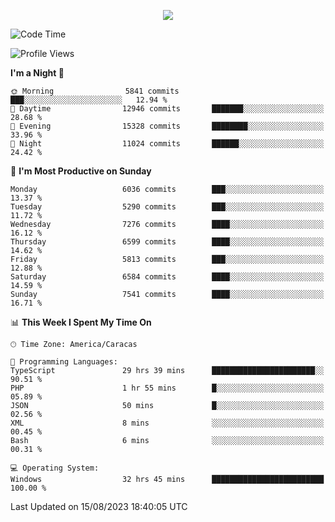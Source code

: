 <p align="center">
  <a href="http://www.github.com/thevacs">
    <img src="https://github-readme-streak-stats.herokuapp.com/?user=thevacs&stroke=ffffff&background=1c1917&ring=0891b2&fire=0891b2&currStreakNum=ffffff&currStreakLabel=0891b2&sideNums=ffffff&sideLabels=ffffff&dates=ffffff&hide_border=true" />
  </a>
</p>

<!--START_SECTION:waka-->
![Code Time](http://img.shields.io/badge/Code%20Time-1%2C616%20hrs%2029%20mins-blue)

![Profile Views](http://img.shields.io/badge/Profile%20Views-0-blue)

**I'm a Night 🦉** 

```text
🌞 Morning                5841 commits        ███░░░░░░░░░░░░░░░░░░░░░░   12.94 % 
🌆 Daytime                12946 commits       ███████░░░░░░░░░░░░░░░░░░   28.68 % 
🌃 Evening                15328 commits       ████████░░░░░░░░░░░░░░░░░   33.96 % 
🌙 Night                  11024 commits       ██████░░░░░░░░░░░░░░░░░░░   24.42 % 
```
📅 **I'm Most Productive on Sunday** 

```text
Monday                   6036 commits        ███░░░░░░░░░░░░░░░░░░░░░░   13.37 % 
Tuesday                  5290 commits        ███░░░░░░░░░░░░░░░░░░░░░░   11.72 % 
Wednesday                7276 commits        ████░░░░░░░░░░░░░░░░░░░░░   16.12 % 
Thursday                 6599 commits        ████░░░░░░░░░░░░░░░░░░░░░   14.62 % 
Friday                   5813 commits        ███░░░░░░░░░░░░░░░░░░░░░░   12.88 % 
Saturday                 6584 commits        ████░░░░░░░░░░░░░░░░░░░░░   14.59 % 
Sunday                   7541 commits        ████░░░░░░░░░░░░░░░░░░░░░   16.71 % 
```


📊 **This Week I Spent My Time On** 

```text
🕑︎ Time Zone: America/Caracas

💬 Programming Languages: 
TypeScript               29 hrs 39 mins      ███████████████████████░░   90.51 % 
PHP                      1 hr 55 mins        █░░░░░░░░░░░░░░░░░░░░░░░░   05.89 % 
JSON                     50 mins             █░░░░░░░░░░░░░░░░░░░░░░░░   02.56 % 
XML                      8 mins              ░░░░░░░░░░░░░░░░░░░░░░░░░   00.45 % 
Bash                     6 mins              ░░░░░░░░░░░░░░░░░░░░░░░░░   00.31 % 

💻 Operating System: 
Windows                  32 hrs 45 mins      █████████████████████████   100.00 % 
```


 Last Updated on 15/08/2023 18:40:05 UTC
<!--END_SECTION:waka-->
